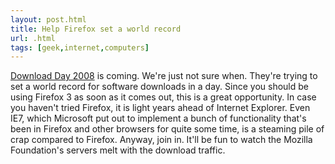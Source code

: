 ```yaml
---
layout: post.html
title: Help Firefox set a world record
url: .html
tags: [geek,internet,computers]
---
```

[Download Day 2008](http://www.spreadfirefox.com/en-US/worldrecord/) is coming. We're just not sure when. They're trying to set a world record for software downloads in a day. Since you should be using Firefox 3 as soon as it comes out, this is a great opportunity. In case you haven't tried Firefox, it is light years ahead of Internet Explorer. Even IE7, which Microsoft put out to implement a bunch of functionality that's been in Firefox and other browsers for quite some time, is a steaming pile of crap compared to Firefox. Anyway, join in. It'll be fun to watch the Mozilla Foundation's servers melt with the download traffic.
